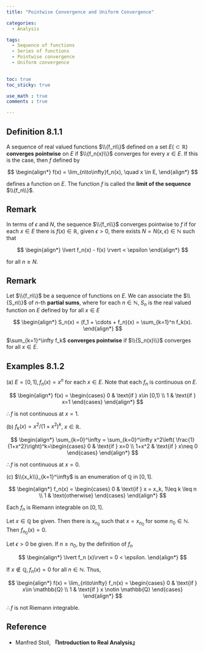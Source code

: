```yaml
---
title: "Pointwise Convergence and Uniform Convergence"

categories:
  - Analysis

tags:
  - Sequence of functions
  - Series of functions
  - Pointwise convergence
  - Uniform convergence
 

toc: true
toc_sticky: true

use_math : true
comments : true

---
```


## Definition 8.1.1
A sequence of real valued functions $\\{f_n\\}$ defined on a set $E (\subset \mathbb{R})$ **converges pointwise** on $E$ if $\\{f_n(x)\\}$ converges for every $x\in E$. If this is the case, then $f$ defined by

$$
\begin{align*}
f(x) = \lim_{n\to\infty}f_n(x), \quad x \in E,
\end{align*}
$$

defines a function on $E$. The function $f$ is called the **limit of the sequence** $\\{f_n\\}$.


## Remark

In terms of $\epsilon$ and $N$, the sequence $\\{f_n\\}$ converges pointwise to $f$ if for each $x\in E$ there is $f(x)\in\mathbb{R}$, given $\epsilon >0$, there exists $N=N(x,\epsilon)\in\mathbb{N}$ such that 

$$
\begin{align*}
\lvert f_n(x) - f(x) \rvert < \epsilon
\end{align*}
$$

for all $n\geq N$.

## Remark
Let $\\{f_n\\}$ be a sequence of functions on $E$. We can associate the $\\{S_n\\}$ of $n$-th **partial sums**, where for each $n\in\mathbb{N}$, $S_n$ is the real valued function on $E$ defined by for all $x\in E$

$$
\begin{align*}
S_n(x) = (f_1 + \cdots + f_n)(x) = \sum_{k=1}^n f_k(x).
\end{align*}
$$

$\sum_{k=1}^\infty f_k$ **converges pointwise** if $\\{S_n(x)\\}$ converges for all $x\in E$.

## Examples 8.1.2
(a) $E=[0,1], f_n(x) = x^n$ for each $x\in E$. Note that each $f_n$ is continuous on $E$.

$$
\begin{align*}
f(x) = \begin{cases}
0 & \text{if }  x\in [0,1) \\
1 & \text{if } x=1
\end{cases}
\end{align*}
$$

$\therefore f$ is not continuous at $x=1$.

(b) $f_k (x) = x^2 / (1+x^2)^k$,  $x\in\mathbb{R}$.

$$
\begin{align*}
\sum_{k=0}^\infty = \sum_{k=0}^\infty x^2\left( \frac{1}{1+x^2}\right)^k=\begin{cases}
0 & \text{if } x=0 \\
1+x^2 & \text{if } x\neq 0
\end{cases}
\end{align*}
$$

$\therefore f$ is not continuous at $x=0$.

(c) $\\{x_k\\}_{k=1}^\infty$ is an enumeration of $\mathbb{Q}$ in $[0,1]$.

$$
\begin{align*}
f_n(x) = \begin{cases}
0 & \text{if } x = x_k, 1\leq k \leq n \\
1 & \text{otherwise}
\end{cases}
\end{align*}
$$

Each $f_n$ is Riemann integrable on $[0,1]$. 

Let $x\in \mathbb{Q}$ be given. Then there is $x_{n_0}$ such that $x=x_{n_0}$ for some $n_0\in\mathbb{N}$. Then $f_{n_0}(x)= 0$. 

Let $\epsilon >0$ be given. If $n\geq n_0$, by the definition of $f_n$ 

$$
\begin{align*}
\lvert f_n (x)\rvert = 0 < \epsilon.
\end{align*}
$$

If $x \notin \mathbb{Q}, f_n(x)= 0$ for all $n\in\mathbb{N}$.  Thus,

$$
\begin{align*}
f(x) = \lim_{n\to\infty} f_n(x) = \begin{cases}
0 & \text{if } x\in \mathbb{Q} \\
1 & \text{if } x \notin \mathbb{Q}
\end{cases}
\end{align*}
$$

$\therefore f$ is not Riemann integrable.


## Reference
- Manfred Stoll, **『**Introduction to Real Analysis**』**
